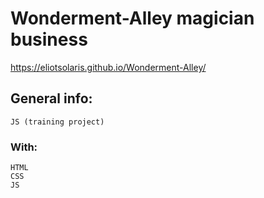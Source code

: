 # Wonderment-Alley magician business 
 https://eliotsolaris.github.io/Wonderment-Alley/

 
## General info:
	JS (training project)

### With:
	HTML
	CSS
	JS
